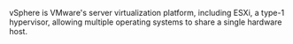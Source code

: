 vSphere is VMware's server virtualization platform, including ESXi, a type-1 hypervisor, allowing multiple operating systems to share a single hardware host.
